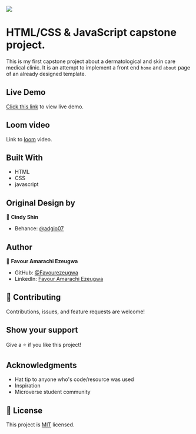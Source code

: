 ![](https://img.shields.io/badge/Microverse-blueviolet)

# HTML/CSS & JavaScript capstone project.

This is my first capstone project about a dermatological and skin care medical clinic. It is an attempt to implement a front end `home` and `about` page of an already designed template.

## Live Demo

[Click this link](https://favourezeugwa.github.io/Capstone_Project1/) to view live demo.

## Loom video

Link to [loom](https://www.loom.com/share/ec2ed91811e44c0cbcb9ba0652858c55) video.

## Built With

- HTML
- CSS
- javascript

## Original Design by

👤 **Cindy Shin**

- Behance: [@adgio07](https://www.behance.net/adagio07)

## Author

👤 **Favour Amarachi Ezeugwa**

- GitHub: [@Favourezeugwa](https://github.com/Favourezeugwa)
- LinkedIn: [Favour Amarachi Ezeugwa](https://www.linkedin.com/in/favour-amarachi-ezeugwa-a5bb31149/)

## 🤝 Contributing

Contributions, issues, and feature requests are welcome!

## Show your support

Give a ⭐️ if you like this project!

## Acknowledgments

- Hat tip to anyone who's code/resource was used
- Inspiration
- Microverse student community

## 📝 License

This project is [MIT](./MIT.md) licensed.
